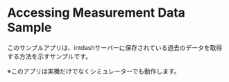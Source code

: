 # Accessing Measurement Data Sample
このサンプルアプリは、intdashサーバーに保存されている過去のデータを取得する方法を示すサンプルです。

※このアプリは実機だけでなくシミュレーターでも動作します。
